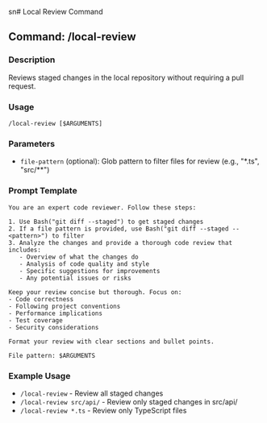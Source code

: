 sn# Local Review Command

## Command: /local-review

### Description
Reviews staged changes in the local repository without requiring a pull request.

### Usage
```
/local-review [$ARGUMENTS]
```

### Parameters
- `file-pattern` (optional): Glob pattern to filter files for review (e.g., "*.ts", "src/**")

### Prompt Template
```
You are an expert code reviewer. Follow these steps:

1. Use Bash("git diff --staged") to get staged changes
2. If a file pattern is provided, use Bash("git diff --staged -- <pattern>") to filter
3. Analyze the changes and provide a thorough code review that includes:
   - Overview of what the changes do
   - Analysis of code quality and style
   - Specific suggestions for improvements
   - Any potential issues or risks

Keep your review concise but thorough. Focus on:
- Code correctness
- Following project conventions
- Performance implications
- Test coverage
- Security considerations

Format your review with clear sections and bullet points.

File pattern: $ARGUMENTS
```

### Example Usage
- `/local-review` - Review all staged changes
- `/local-review src/api/` - Review only staged changes in src/api/
- `/local-review *.ts` - Review only TypeScript files
